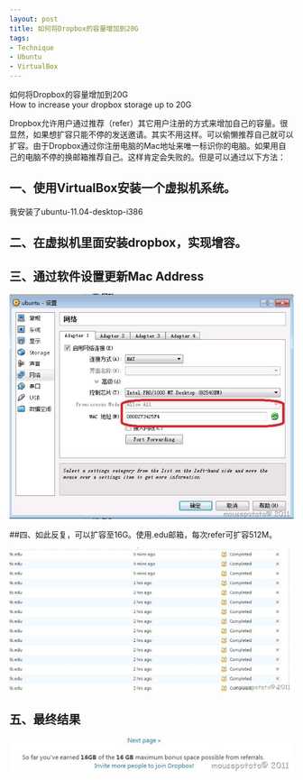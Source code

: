```yaml
---
layout: post
title: 如何将Dropbox的容量增加到20G
tags:
- Technique
- Ubuntu
- VirtualBox
---
```

如何将Dropbox的容量增加到20G  
How to increase your dropbox storage up to 20G  

Dropbox允许用户通过推荐（refer）其它用户注册的方式来增加自己的容量。很显然，如果想扩容只能不停的发送邀请。其实不用这样。可以偷懒推荐自己就可以扩容。由于Dropbox通过你注册电脑的Mac地址来唯一标识你的电脑。如果用自己的电脑不停的换邮箱推荐自己。这样肯定会失败的。但是可以通过以下方法：

## 一、使用VirtualBox安装一个虚拟机系统。

我安装了ubuntu-11.04-desktop-i386

## 二、在虚拟机里面安装dropbox，实现增容。

## 三、通过软件设置更新Mac Address

![dropbox](/assets/uploads/2011/09/update_macaddress.jpg)  

##四、如此反复，可以扩容至16G。使用.edu邮箱，每次refer可扩容512M。

![dropbox2](/assets/uploads/2011/09/referral_status.jpg)

## 五、最终结果

![dropbox3](/assets/uploads/2011/09/total_space.jpg)